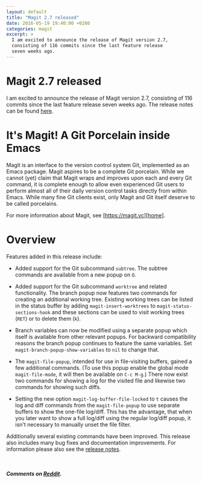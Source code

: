 ```yaml
---
layout: default
title: "Magit 2.7 released"
date: 2016-05-19 19:40:00 +0200
categories: magit
excerpt: >
  I am excited to announce the release of Magit version 2.7,
  consisting of 116 commits since the last feature release
  seven weeks ago.
---
```


# Magit 2.7 released

I am excited to announce the release of Magit version 2.7, consisting
of 116 commits since the last feature release seven weeks ago.  The
release notes can be found [here][relnotes].

# It's Magit!  A Git Porcelain inside Emacs

Magit is an interface to the version control system Git, implemented
as an Emacs package.  Magit aspires to be a complete Git porcelain.
While we cannot (yet) claim that Magit wraps and improves upon each
and every Git command, it is complete enough to allow even experienced
Git users to perform almost all of their daily version control tasks
directly from within Emacs.  While many fine Git clients exist, only
Magit and Git itself deserve to be called porcelains.

For more information about Magit, see [https://magit.vc][home].

# Overview

Features added in this release include:

* Added support for the Git subcommand `subtree`.  The subtree
  commands are available from a new popup on `O`.
  
* Added support for the Git subcommand `worktree` and related
  functionality.  The branch popup now features two commands for
  creating an additional working tree.  Existing working trees can be
  listed in the status buffer by adding `magit-insert-worktrees` to
  `magit-status-sections-hook` and these sections can be used to visit
  working trees (`RET`) or to delete them (`k`).
  
* Branch variables can now be modified using a separate popup which
  itself is available from other relevant popups.  For backward
  compatibility reasons the branch popup continues to feature the same
  variables.  Set `magit-branch-popup-show-variables` to `nil` to
  change that.
  
* The `magit-file-popup`, intended for use in file-visiting buffers,
  gained a few additional commands.  (To use this popup enable the
  global mode `magit-file-mode`, it will then be available on `C-c
  M-g`.)  There now exist two commands for showing a log for the
  visited file and likewise two commands for showing such diffs.

* Setting the new option `magit-log-buffer-file-locked` to `t` causes
  the log and diff commands from the `magit-file-popup` to use
  separate buffers to show the one-file log/diff.  This has the
  advantage, that when you later want to show a full log/diff using
  the regular log/diff popup, it isn't necessary to manually unset the
  file filter.
  
Additionally several existing commands have been improved.  This
release also includes many bug fixes and documentation improvements.
For information please also see the [release notes][relnotes].

<br/><br/>***Comments on [Reddit](https://www.reddit.com/r/emacs/comments/4k3u7j/magit_v27_released/).***

[home]:     https://magit.vc
[relnotes]: https://raw.githubusercontent.com/magit/magit/master/Documentation/RelNotes/2.7.0.txt
